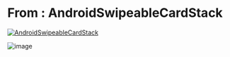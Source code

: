 From : AndroidSwipeableCardStack
=========================
[![AndroidSwipeableCardStack](https://github.com/wenchaojiang/AndroidSwipeableCardStack)](https://github.com/wenchaojiang/AndroidSwipeableCardStack)

![image](https://raw.githubusercontent.com/wenchaojiang/AndroidSwipeableCardStack/master/pics/image2.png)